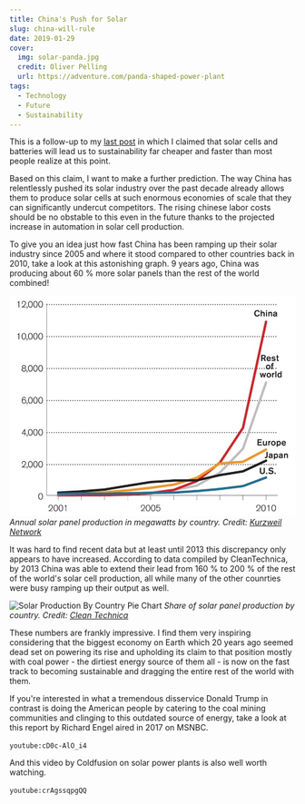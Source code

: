 ```yaml
---
title: China's Push for Solar
slug: china-will-rule
date: 2019-01-29
cover:
  img: solar-panda.jpg
  credit: Oliver Pelling
  url: https://adventure.com/panda-shaped-power-plant
tags:
  - Technology
  - Future
  - Sustainability
---
```


This is a follow-up to my [last post](blog/solar+batteries-rule) in which I claimed that solar cells and batteries will lead us to sustainability far cheaper and faster than most people realize at this point.

Based on this claim, I want to make a further prediction. The way China has relentlessly pushed its solar industry over the past decade already allows them to produce solar cells at such enormous economies of scale that they can significantly undercut competitors. The rising chinese labor costs should be no obstable to this even in the future thanks to the projected increase in automation in solar cell production.

To give you an idea just how fast China has been ramping up their solar industry since 2005 and where it stood compared to other countries back in 2010, take a look at this astonishing graph. 9 years ago, China was producing about 60 % more solar panels than the rest of the world combined!

![Solar Production By Country](solar-production-by-country.jpg)
_Annual solar panel production in megawatts by country. Credit: [Kurzweil Network](http://www.kurzweilai.net/the-chinese-solar-machine)_

It was hard to find recent data but at least until 2013 this discrepancy only appears to have increased. According to data compiled by CleanTechnica, by 2013 China was able to extend their lead from 160 % to 200 % of the rest of the world's solar cell production, all while many of the other counrties were busy ramping up their output as well.

![Solar Production By Country Pie Chart](solar-production-by-country-pie-chart.jpg)
_Share of solar panel production by country. Credit: [Clean Technica](https://cleantechnica.com/2014/10/17/top-solar-charts-iea-solar-pv-report)_

These numbers are frankly impressive. I find them very inspiring considering that the biggest economy on Earth which 20 years ago seemed dead set on powering its rise and upholding its claim to that position mostly with coal power - the dirtiest energy source of them all - is now on the fast track to becoming sustainable and dragging the entire rest of the world with them.

If you're interested in what a tremendous disservice Donald Trump in contrast is doing the American people by catering to the coal mining communities and clinging to this outdated source of energy, take a look at this report by Richard Engel aired in 2017 on MSNBC.

`youtube:cD0c-AlO_i4`

And this video by Coldfusion on solar power plants is also well worth watching.

`youtube:crAgssqpgQQ`
